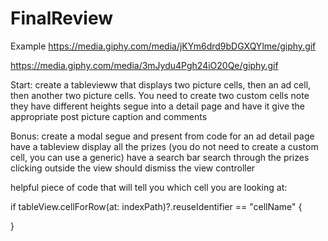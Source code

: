 # FinalReview


Example
https://media.giphy.com/media/jKYm6drd9bDGXQYlme/giphy.gif

https://media.giphy.com/media/3mJydu4Pgh24iO20Qe/giphy.gif


Start:
create a tablevieww that displays two picture cells, then an ad cell, then another two picture cells. You need to create two custom cells
note they have different heights
segue into a detail page and have it give the appropriate post picture caption and comments

Bonus:
create a modal segue and present from code for an ad detail page
have a tableview display all the prizes (you do not need to create a custom cell, you can use a generic)
have a search bar search through the prizes
clicking outside the view should dismiss the view controller

helpful piece of code that will tell you which cell you are looking at:

if tableView.cellForRow(at: indexPath)?.reuseIdentifier == "cellName" {

}
